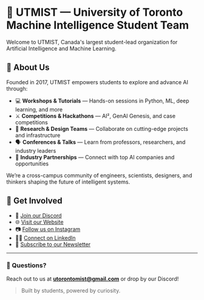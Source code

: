 # 🤖 UTMIST — University of Toronto Machine Intelligence Student Team

Welcome to UTMIST, Canada's largest student-lead organization for Artificial Intelligence and Machine Learning.

## 🌟 About Us

Founded in 2017, UTMIST empowers students to explore and advance AI through:

- 💻 **Workshops & Tutorials** — Hands-on sessions in Python, ML, deep learning, and more  
- ⚔️ **Competitions & Hackathons** — AI², GenAI Genesis, and case competitions  
- 🧠 **Research & Design Teams** — Collaborate on cutting-edge projects and infrastructure  
- 🗣️ **Conferences & Talks** — Learn from professors, researchers, and industry leaders  
- 🤝 **Industry Partnerships** — Connect with top AI companies and opportunities  

We’re a cross-campus community of engineers, scientists, designers, and thinkers shaping the future of intelligent systems.

## 🔗 Get Involved

- 💬 [Join our Discord](https://discord.com/invite/88mSPw8)  
- 🌐 [Visit our Website](https://utmist.ca)  
- 📷 [Follow us on Instagram](https://www.instagram.com/uoft_utmist/)  
- 🧑‍💼 [Connect on LinkedIn](https://www.linkedin.com/company/utmist/posts/?feedView=all)  
- 📨 [Subscribe to our Newsletter](https://utorontomist.medium.com)

---

### 🧩 Questions?

Reach out to us at **utorontomist@gmail.com** or drop by our Discord!

> Built by students, powered by curiosity.

